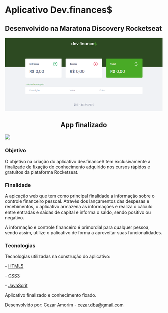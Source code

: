 <h1>Aplicativo Dev.finances$</h1>
<h2>Desenvolvido na Maratona Discovery Rocketseat</h2>

<img src="./assets/captura.png">

<h2 align="center">App finalizado</h2>

<img src="./assets/captura.gif">

<h3>Objetivo</h3>

O objetivo na criação do aplicativo dev.finance$ tem exclusivamente a finalizade de fixação do conhecimento adquirido nos cursos rápidos e gratuitos da plataforma Rocketseat.

<h3>Finalidade</h3>

A apicação web que tem como principal finalidade a informação sobre o controle financeiro pessoal. Através dos lançamentos das despesas e recebimentos, o aplicativo armazena as informações e realiza o cálculo entre entradas e saídas de capital e informa o saldo, sendo positivo ou negativo.

A informação e controle financeiro é primordial para qualquer pessoa, sendo assim, utilize o palicativo de forma a aproveitar suas funcionalidades.

<h3>Tecnologias</h3>

Tecnologias utilizadas na construção do aplicativo:

\- [HTML5](https://developer.mozilla.org/pt-BR/docs/Web/HTML)

\- [CSS3](https://developer.mozilla.org/pt-BR/docs/Web/CSS)

\- [JavaScrit](https://developer.mozilla.org/pt-BR/docs/Web/JavaScript)


Aplicativo finalizado e conhecimento fixado.

Desenvolvido por: Cezar Amorim - cezar.dba@gmail.com
